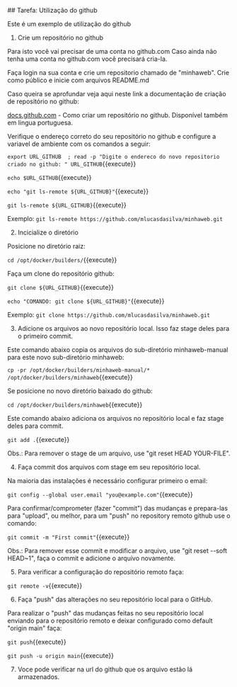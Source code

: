 ## Tarefa: Utilização do github

Este é um exemplo de utilização do github

1) Crie um repositório no github

Para isto você vai precisar de uma conta no github.com
Caso ainda não tenha uma conta no github.com você precisará cria-la.

Faça login na sua conta e crie um repositorio chamado de "minhaweb". Crie como público e inicie com arquivos README.md

Caso queira se aprofundar veja aqui neste link a documentação de criação de repositório no github:

[docs.github.com](https://docs.github.com/pt/github/creating-cloning-and-archiving-repositories/creating-a-new-repository) - Como criar um repositório no github. Disponível também em lingua portuguesa.

Verifique o endereço correto do seu repositório no github e configure a variavel de ambiente com os comandos a seguir:

`export URL_GITHUB  ; read -p "Digite o endereco do novo repositorio criado no github: " URL_GITHUB`{{execute}}

`echo $URL_GITHUB`{{execute}}

`echo "git ls-remote ${URL_GITHUB}"`{{execute}}

`git ls-remote ${URL_GITHUB}`{{execute}}

Exemplo: `git ls-remote https://github.com/mlucasdasilva/minhaweb.git`


2) Incicialize o diretório

Posicione no diretório raiz:

`cd /opt/docker/builders/`{{execute}}

Faça um clone do repositório github:

`git clone ${URL_GITHUB}`{{execute}}

`echo "COMANDO: git clone ${URL_GITHUB}"`{{execute}}

Exemplo: `git clone https://github.com/mlucasdasilva/minhaweb.git`


3) Adicione os arquivos ao novo repositório local. Isso faz stage deles para o primeiro commit.

Este comando abaixo copia os arquivos do sub-diretório minhaweb-manual para este novo sub-diretório minhaweb:

`cp -pr /opt/docker/builders/minhaweb-manual/* /opt/docker/builders/minhaweb`{{execute}}

Se posicione no novo diretório baixado do github:

`cd /opt/docker/builders/minhaweb`{{execute}}

Este comando abaixo adiciona os arquivos no repositório local e faz stage deles para commit.

`git add .`{{execute}}

Obs.: Para remover o stage de um arquivo, use "git reset HEAD YOUR-FILE".


4) Faça commit dos arquivos com stage em seu repositório local.

Na maioria das instalações é necessário configurar primeiro o email:

`git config --global user.email "you@example.com"`{{execute}}

Para confirmar/comprometer (fazer "commit") das mudanças e prepara-las para "upload", ou melhor, para um "push" no repository remoto github use o comando:

`git commit -m "First commit"`{{execute}}

Obs.: Para remover esse commit e modificar o arquivo, use "git reset --soft HEAD~1", faça o commit e adicione o arquivo novamente.


5) Para verificar a configuração do repositório remoto faça:

`git remote -v`{{execute}}


6) Faça "push" das alterações no seu repositório local para o GitHub.

Para realizar o "push" das mudanças feitas no seu repositório local enviando para o repositório remoto e deixar configurado como default "origin main" faça:

`git push`{{execute}}

`git push -u origin main`{{execute}}


7) Voce pode verificar na url do github que os arquivo estão lá armazenados.

